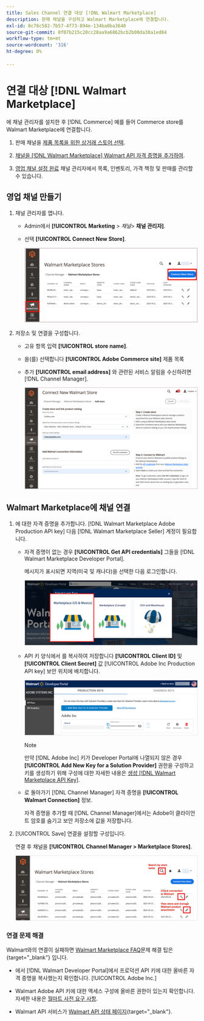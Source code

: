 ```yaml
---
title: Sales Channel 연결 대상 [!DNL Walmart Marketplace]
description: 판매 채널을 구성하고 Walmart Marketplace에 연결합니다.
exl-id: 8c78c582-7b57-4f73-894e-134ba0ba3640
source-git-commit: 8f07b215c20cc28aa9a6862bcb2b00da30a1ed84
workflow-type: tm+mt
source-wordcount: '316'
ht-degree: 0%

---
```



# 연결 대상 [!DNL Walmart Marketplace]

에 채널 관리자를 설치한 후 [!DNL Commerce] 예를 들어 Commerce store를 Walmart Marketplace에 연결합니다.

1. 판매 채널을 [제품 목록을 위한 상거래 스토어 선택](#select-the-commerce-store-for-the-sales-channel).

1. [채널을 [!DNL Walmart Marketplace] Walmart API 자격 증명을 추가하여](#connect-the-channel-to-walmart-marketplace).

1. [영업 채널 설정 완료](#complete-store-setup) 채널 관리자에서 목록, 인벤토리, 가격 책정 및 판매를 관리할 수 있습니다.

## 영업 채널 만들기

1. 채널 관리자를 엽니다.

   - Admin에서 **[!UICONTROL Marketing** > _채널&#x200B;_> **채널 관리자]**.

   - 선택 **[!UICONTROL Connect New Store]**.

      ![전자 상거래 스토어에 연결 [!DNL Walmart Marketplace] 변환 전: [!DNL Channel Manager]](assets/connect-commerce-store-to-marketplace.png)


1. 저장소 및 연결을 구성합니다.

   - 고유 항목 입력 **[!UICONTROL store name]**.

   - 을(를) 선택합니다 **[!UICONTROL Adobe Commerce site]** 제품 목록

   - 추가 **[!UICONTROL email address]** 와 관련된 서비스 알림을 수신하려면 [!DNL Channel Manager].

      ![상거래 및 연결 구성 [!DNL Walmart Marketplace] 변환 전: [!DNL Channel Manager]](assets/configure-commerce-to-marketplace-connection.png)


## Walmart Marketplace에 채널 연결

1. 에 대한 자격 증명을 추가합니다. [!DNL Walmart Marketplace Adobe Production API key] 다음 [!DNL Walmart Marketplace Seller] 계정이 필요합니다.

   - 자격 증명이 없는 경우 **[!UICONTROL Get API credentials]** 그들을 [!DNL Walmart Marketplace Developer Portal].

      메시지가 표시되면 지역(미국 및 캐나다)을 선택한 다음 로그인합니다.

      ![[!DNL Walmart Marketplace] 계정 로그인](assets/walmart-marketplace-login-page.png)

   - API 키 양식에서 를 복사하여 저장합니다 **[!UICONTROL Client ID]** 및 **[!UICONTROL Client Secret]** 값 [!UICONTROL Adobe Inc Production API key] 보안 위치에 배치합니다.

      ![[!DNL Walmart Marketplace API key] 구성 페이지](assets/walmart-api-key-management-form.png)

      >[!NOTE]
      >
      >만약 [!DNL Adobe Inc] 키가 Developer Portal에 나열되지 않은 경우 **[!UICONTROL Add New Key for a Solution Provider]** 권한을 구성하고 키를 생성하기 위해 구성에 대한 자세한 내용은 [생성 [!DNL Walmart Marketplace API Key]](walmart-prerequisites.md#generate-a-walmart-marketplace-api-key).

   - 로 돌아가기 [!DNL Channel Manager] 자격 증명을 **[!UICONTROL Walmart Connection]** 정보.

      자격 증명을 추가할 때 [!DNL Channel Manager]에서는 Adobe이 클라이언트 암호를 숨기고 보안 저장소에 값을 저장합니다.

1. [!UICONTROL Save] 연결을 설정할 구성입니다.

   연결 후 채널을 **[!UICONTROL Channel Manager > Marketplace Stores]**.

   ![[!DNL Walmart Marketplace API key] 구성 페이지](assets/manage-connected-stores.png)


### 연결 문제 해결

Walmart와의 연결이 실패하면 [Walmart Marketplace FAQ](https://developer.walmart.com/faq/us/faq-auth/)문제 해결 팁은 {target=&quot;_blank&quot;} 입니다.

- 에서 [!DNL Walmart Developer Portal]에서 프로덕션 API 키에 대한 올바른 자격 증명을 복사했는지 확인합니다. [!UICONTROL Adobe Inc.]

- Walmart Adobe API 키에 대한 액세스 구성에 올바른 권한이 있는지 확인합니다. 자세한 내용은 [월마트 사전 요구 사항](walmart-prerequisites.md##generate-a-walmart-marketplace-api-key).

- Walmart API 서비스가 [Walmart API 상태 페이지](https://developer.walmart.com/us/whats-new/new-api-status-information-now-available/){target=&quot;_blank&quot;}.
